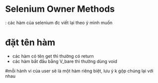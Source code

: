 # Selenium Owner Methods
: các hàm của selenium đc viết lại theo ý mình muốn

# đặt tên hàm
- các hàm có tên get thì thường có return
- các hàm bắt đầu bằng V_bare thì thường dùng void

#mỗi hành vi của user sẽ là một hàm riêng biệt, lưu ý k gộp chúng lại với nhau
